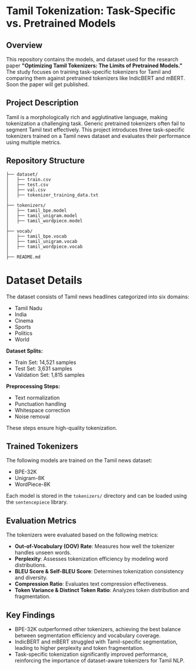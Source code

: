 # Tamil Tokenization: Task-Specific vs. Pretrained Models

## Overview
This repository contains the models, and dataset used for the research paper **"Optimizing Tamil Tokenizers: The Limits of Pretrained Models."** The study focuses on training task-specific tokenizers for Tamil and comparing them against pretrained tokenizers like IndicBERT and mBERT. Soon the paper will get published.

## Project Description
Tamil is a morphologically rich and agglutinative language, making tokenization a challenging task. Generic pretrained tokenizers often fail to segment Tamil text effectively. This project introduces three task-specific tokenizers trained on a Tamil news dataset and evaluates their performance using multiple metrics.

## Repository Structure
```
├── dataset/                     
│   ├── train.csv                 
│   ├── test.csv                 
│   ├── val.csv                  
│   ├── tokenizer_training_data.txt 
│
├── tokenizers/                   
│   ├── tamil_bpe.model
│   ├── tamil_unigram.model
│   ├── tamil_wordpiece.model
│
├── vocab/                   
│   ├── tamil_bpe.vocab
│   ├── tamil_unigram.vocab
│   ├── tamil_wordpiece.vocab
│
├── README.md
```

# Dataset Details

The dataset consists of Tamil news headlines categorized into six domains:

- Tamil Nadu
- India
- Cinema
- Sports
- Politics
- World

**Dataset Splits:**
- Train Set: 14,521 samples
- Test Set: 3,631 samples
- Validation Set: 1,815 samples

**Preprocessing Steps:**
- Text normalization
- Punctuation handling
- Whitespace correction
- Noise removal

These steps ensure high-quality tokenization.

## Trained Tokenizers

The following models are trained on the Tamil news dataset:

- BPE-32K
- Unigram-8K
- WordPiece-8K

Each model is stored in the `tokenizers/` directory and can be loaded using the `sentencepiece` library.

## Evaluation Metrics

The tokenizers were evaluated based on the following metrics:

- **Out-of-Vocabulary (OOV) Rate**: Measures how well the tokenizer handles unseen words.
- **Perplexity**: Assesses tokenization efficiency by modeling word distributions.
- **BLEU Score & Self-BLEU Score**: Determines tokenization consistency and diversity.
- **Compression Ratio**: Evaluates text compression effectiveness.
- **Token Variance & Distinct Token Ratio**: Analyzes token distribution and fragmentation.

## Key Findings

- BPE-32K outperformed other tokenizers, achieving the best balance between segmentation efficiency and vocabulary coverage.
- IndicBERT and mBERT struggled with Tamil-specific segmentation, leading to higher perplexity and token fragmentation.
- Task-specific tokenization significantly improved performance, reinforcing the importance of dataset-aware tokenizers for Tamil NLP.
